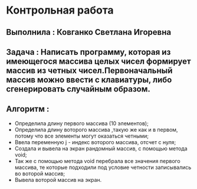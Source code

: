 # Контрольная работа 

## Выполнила : Ковганко Светлана Игоревна

## Задача : Написать программу, которая из имеющегося массива целых чисел формирует массив из четных чисел.Первоначальный массив можно ввести с клавиатуры, либо сгенерировать случайным образом. 

## Алгоритм : 
*  Определила длину первого массива (10 элементов);
* Определила длину воторого массива ,такую же как и в первом, потому что все элементы могут оказаться четными;
* Ввела переменную j - индекс воторого массива, отсчет с нуля;
* Создала и вывела на экран рандомный массив, с помощью метода void;
* Так же с помощью метода void перебрала все значения первого массива, те которые подходили под условие четности записывались во воторой массив;
* Вывела воторой массив на экран.
